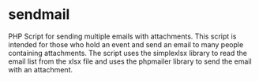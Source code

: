 # sendmail
PHP Script for sending multiple emails with attachments. This script is intended for those who hold an event and send an email to many people containing attachments. The script uses the simplexlsx library to read the email list from the xlsx file and uses the phpmailer library to send the email with an attachment.
